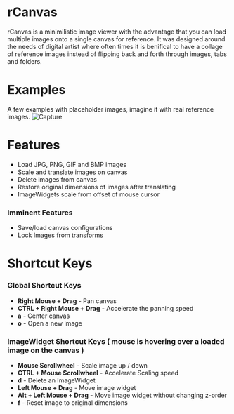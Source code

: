 # rCanvas
rCanvas is a minimilistic image viewer with the advantage that you can load multiple images onto a single canvas for reference. It was designed around the needs of digital artist where often times it is benifical to have a collage of reference images instead of flipping back and forth through images, tabs and folders.  

# Examples
A few examples with placeholder images, imagine it with real reference images.
![Capture](https://user-images.githubusercontent.com/7757495/155215023-f28c532b-1cd4-4d01-85d3-92d0f16968ef.PNG)

# Features
* Load JPG, PNG, GIF and BMP images
* Scale and translate images on canvas
* Delete images from canvas
* Restore original dimensions of images after translating
* ImageWidgets scale from offset of mouse cursor
### Imminent Features
* Save/load canvas configurations
* Lock Images from transforms

# Shortcut Keys
### Global Shortcut Keys
* **Right Mouse + Drag** - Pan canvas
* **CTRL + Right Mouse + Drag** - Accelerate the panning speed
* **a** - Center canvas 
* **o** - Open a new image

### ImageWidget Shortcut Keys ( mouse is hovering over a loaded image on the canvas )
* **Mouse Scrollwheel** - Scale image up / down
* **CTRL + Mouse Scrollwheel** - Accelerate Scaling speed
* **d** - Delete an ImageWidget
* **Left Mouse + Drag** - Move image widget
* **Alt + Left Mouse + Drag** - Move image widget without changing z-order
* **f** - Reset image to original dimensions
